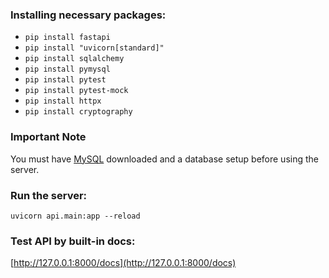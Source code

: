 ### Installing necessary packages:  
* `pip install fastapi`
* `pip install "uvicorn[standard]"`  
* `pip install sqlalchemy`  
* `pip install pymysql`
* `pip install pytest`
* `pip install pytest-mock`
* `pip install httpx`
* `pip install cryptography`
### Important Note
You must have [MySQL](https://dev.mysql.com/downloads/) downloaded and a database setup before using the server.
### Run the server:
`uvicorn api.main:app --reload`
### Test API by built-in docs:
[http://127.0.0.1:8000/docs](http://127.0.0.1:8000/docs)